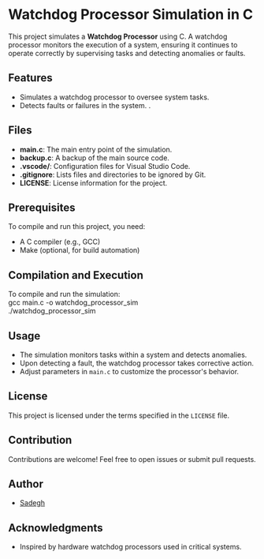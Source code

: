 # Watchdog Processor Simulation in C

This project simulates a **Watchdog Processor** using C. A watchdog processor monitors the execution of a system, ensuring it continues to operate correctly by supervising tasks and detecting anomalies or faults.

## Features
- Simulates a watchdog processor to oversee system tasks.
- Detects faults or failures in the system.
.

## Files
- **main.c**: The main entry point of the simulation.
- **backup.c**: A backup of the main source code.
- **.vscode/**: Configuration files for Visual Studio Code.
- **.gitignore**: Lists files and directories to be ignored by Git.
- **LICENSE**: License information for the project.

## Prerequisites
To compile and run this project, you need:
- A C compiler (e.g., GCC)
- Make (optional, for build automation)

## Compilation and Execution
To compile and run the simulation:  
gcc main.c -o watchdog_processor_sim  
./watchdog_processor_sim  


## Usage
- The simulation monitors tasks within a system and detects anomalies.
- Upon detecting a fault, the watchdog processor takes corrective action.
- Adjust parameters in `main.c` to customize the processor's behavior.

## License
This project is licensed under the terms specified in the `LICENSE` file.

## Contribution
Contributions are welcome! Feel free to open issues or submit pull requests.

## Author
- [Sadegh](https://github.com/sadegh15khedry)

## Acknowledgments
- Inspired by hardware watchdog processors used in critical systems.
